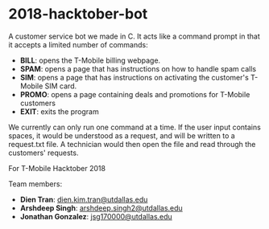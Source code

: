 # 2018-hacktober-bot
A customer service bot we made in C. It acts like a command prompt in that it accepts a limited number of commands:
-   **BILL**: opens the T-Mobile billing webpage.
-   **SPAM**: opens a page that has instructions on how to handle spam calls
-   **SIM**: opens a page that has instructions on activating the customer's T-Mobile SIM card.
-   **PROMO**: opens a page containing deals and promotions for T-Mobile customers
-   **EXIT**: exits the program

We currently can only run one command at a time. If the user input contains spaces, it would be understood as a request, and will be written to a request.txt file. A technician would then open the file and read through the customers' requests.

For T-Mobile Hacktober 2018

Team members:
-   **Dien Tran**: dien.kim.tran@utdallas.edu
-   **Arshdeep Singh**: arshdeep.singh2@utdallas.edu
-   **Jonathan Gonzalez**: jsg170000@utdallas.edu
